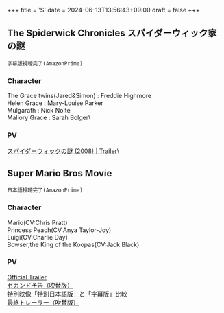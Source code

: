 +++
title = 'S'
date = 2024-06-13T13:56:43+09:00
draft = false
+++

## The Spiderwick Chronicles スパイダーウィック家の謎
```
字幕版視聴完了(AmazonPrime)
```

### Character
The Grace twins(Jared&Simon) : Freddie Highmore\
Helen Grace : Mary-Louise Parker\
Mulgarath : Nick Nolte\
Mallory Grace : Sarah Bolger\

### PV
[スパイダーウィックの謎 (2008) | Trailer](https://youtu.be/yK34vEQS6sU)\


  
  
  

## Super Mario Bros Movie
```
日本語視聴完了(AmazonPrime)
```
### Character
Mario(CV:Chris Pratt)\
Princess Peach(CV:Anya Taylor-Joy)\
Luigi(CV:Charlie Day)\
Bowser,the King of the Koopas(CV:Jack Black)

### PV
[Official Trailer](https://youtu.be/TnGl01FkMMo)\
[セカンド予告（吹替版）](https://youtu.be/NSFep5yAvjk)\
[特別映像「特別日本語版」と「字幕版」比較](https://youtu.be/PQERwvVKEY0)\
[最終トレーラー（吹替版）](https://youtu.be/46odtzf2RjA)

